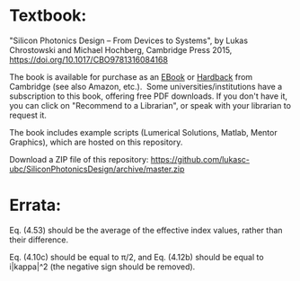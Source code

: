 # Textbook:
"Silicon Photonics Design – From Devices to Systems", by Lukas Chrostowski and Michael Hochberg, Cambridge Press 2015, https://doi.org/10.1017/CBO9781316084168

The book is available for purchase as an [EBook](http://www.cambridge.org/9781316237113) or [Hardback](http://www.cambridge.org/9781107085459) from Cambridge (see also Amazon, etc.).   Some universities/institutions have a subscription to this book, offering free PDF downloads. If you don't have it, you can click on "Recommend to a Librarian", or speak with your librarian to request it.

The book includes example scripts (Lumerical Solutions, Matlab, Mentor Graphics), which are hosted on this repository.

Download a ZIP file of this repository: https://github.com/lukasc-ubc/SiliconPhotonicsDesign/archive/master.zip

# Errata:

Eq. (4.53) should be the average of the effective index values, rather than their difference.

Eq. (4.10c) should be equal to π/2, and Eq. (4.12b) should be equal to i|kappa|^2 (the negative sign should be removed).


